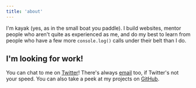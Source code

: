 ```yaml
---
title: 'about'
---
```


I'm kayak (yes, as in the small boat you paddle). I build websites, mentor people who aren't quite as experienced as me, and do my best to learn from people who have a few more `console.log()` calls under their belt than I do.

## I'm looking for work!

You can chat to me on [Twitter](https://twitter.com/by-k4y4k)! There's always [email](mailto:work.by.kayak@gmail.com) too, if Twitter's not your speed. You can also take a peek at my projects on [GitHub](https://github.com/by-k4y4k).
